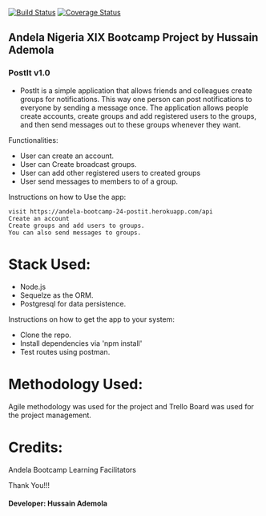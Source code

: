 [![Build Status](https://travis-ci.org/Daymorelah/PostIt.svg?branch=master)](https://travis-ci.org/Daymorelah/PostIt)
[![Coverage Status](https://coveralls.io/repos/github/Daymorelah/PostIt/badge.svg?branch=test)](https://coveralls.io/github/Daymorelah/PostIt?branch=test)

## Andela Nigeria XIX Bootcamp Project by Hussain Ademola

### PostIt v1.0

- PostIt is a simple application that allows friends and colleagues create groups for notifications.
This way one person can post notifications to everyone by sending a message once. The
application allows people create accounts, create groups and add registered users to the groups,
and then send messages out to these groups whenever they want.


Functionalities:
* User can create an account.
* User can Create broadcast groups.
* User can add other registered users to created groups
* User send messages to members to of a group.


Instructions on how to Use the app:

    visit https://andela-bootcamp-24-postit.herokuapp.com/api 
    Create an account
    Create groups and add users to groups.
    You can also send messages to groups.

 
Stack Used:
===========
* Node.js
* Sequelze as the ORM.
* Postgresql for data persistence.


Instructions on how to get the app to your system:
* Clone the repo.
* Install dependencies via 'npm install'
* Test routes using postman.


Methodology Used:
=================

Agile methodology was used for the project and Trello Board was used for the project management.


Credits:
========

Andela Bootcamp Learning Facilitators


Thank You!!!

#### Developer: Hussain Ademola

